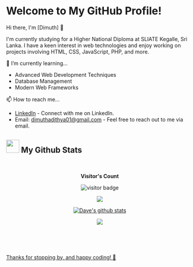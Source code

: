 # Welcome to My GitHub Profile!

Hi there, I'm [Dimuth] 👋

I'm currently studying for a Higher National Diploma at SLIATE Kegalle, Sri Lanka. I have a keen interest in web technologies and enjoy working on projects involving HTML, CSS, JavaScript, PHP, and more.

🌱 I’m currently learning...
- Advanced Web Development Techniques
- Database Management
- Modern Web Frameworks

📫 How to reach me...
- [LinkedIn](https://www.linkedin.com/in/dimuth-adithya/) - Connect with me on LinkedIn.
- Email: dimuthadithya01@gmail.com - Feel free to reach out to me via email.


<!-- My Github Stats -->
## <img src="https://media.giphy.com/media/iY8CRBdQXODJSCERIr/giphy.gif" width="35"><b> My Github Stats </b>
<br>

<p align="center"><b>Visitor's Count</b></p>
<p align="center"><img src="https://profile-counter.glitch.me/{dimuthx353}/count.svg" alt="visitor badge"/></p>
<p align="center"><a href="https://github.com/dimuthx353"><img src="https://github-readme-stats.vercel.app/api/top-langs/?username=dimuthx353&theme=tokyonight" /></a></p>
<p align="center" ><a href="https://github.com/dimuthx353"><img align="center" src="https://github-readme-stats.vercel.app/api?username=dimuthx353&show_icons=true&theme=tokyonight&line_height=27" alt="Dave's github stats"/</a></p> 
<p align="center" ><img src="https://github-readme-streak-stats.herokuapp.com?user=dimuthx353&theme=tokyonight"></p>

<br/>
<br/>
<br/>




Thanks for stopping by, and happy coding! 🚀


<!--
**dimuthx353/dimuthx353** is a ✨ _special_ ✨ repository because its `README.md` (this file) appears on your GitHub profile.

Here are some ideas to get you started:

- 🔭 I’m currently working on ...
- 🌱 I’m currently learning ...
- 👯 I’m looking to collaborate on ...
- 🤔 I’m looking for help with ...
- 💬 Ask me about ...
- 📫 How to reach me: ...
- 😄 Pronouns: ...
- ⚡ Fun fact: ...
-->
